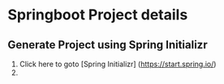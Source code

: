 # Springboot Project details

## Generate Project using Spring Initializr
1. Click here to goto [Spring Initializr] (https://start.spring.io/)
2. 


